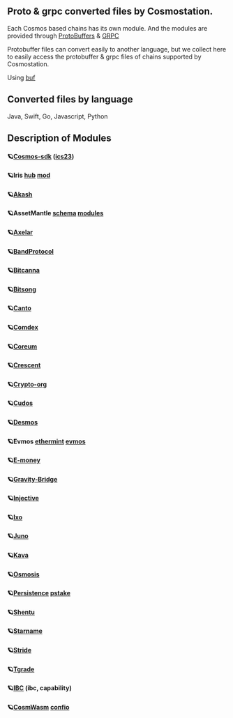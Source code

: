 ## Proto & grpc converted files by Cosmostation.

Each Cosmos based chains has its own module. And the modules are provided through [ProtoBuffers](https://github.com/protocolbuffers) & [GRPC](https://github.com/grpc)

Protobuffer files can convert easily to another language, but we collect here to easily access the protobuffer & grpc files of chains supported by Cosmostation.

Using [buf](https://github.com/bufbuild) 



## Converted files by language
Java, Swift, Go, Javascript, Python 



## Description of Modules
 #### 🪐[Cosmos-sdk](https://github.com/cosmos/cosmos-sdk/tree/main/proto) ([ics23](https://github.com/cosmos/ics23/blob/master/proto/cosmos/ics23/v1/proofs.proto))


 #### 🪐Iris [hub](https://github.com/irisnet/irishub/tree/master/proto)  [mod](https://github.com/irisnet/irismod/tree/main/proto)


 #### 🪐[Akash](https://github.com/akash-network/akash-api/tree/main/proto)


 #### 🪐AssetMantle [schema](https://github.com/AssetMantle/schema/tree/master/proto)  [modules](https://github.com/AssetMantle/modules/tree/master/proto)


 #### 🪐[Axelar](https://github.com/axelarnetwork/axelar-core/tree/main/proto)


 #### 🪐[BandProtocol](https://github.com/bandprotocol/chain/tree/master/proto)


 #### 🪐[Bitcanna](https://github.com/BitCannaGlobal/bcna/tree/main/proto)


 #### 🪐[Bitsong](https://github.com/bitsongofficial/go-bitsong/tree/main/proto)


 #### 🪐[Canto](https://github.com/Canto-Network/Canto/tree/main/proto)


 #### 🪐[Comdex](https://github.com/comdex-official/comdex/tree/development/proto)


 #### 🪐[Coreum](https://github.com/CoreumFoundation/coreum/tree/master/proto)


 #### 🪐[Crescent](https://github.com/crescent-network/crescent/tree/main/proto)


 #### 🪐[Crypto-org](https://github.com/crypto-org-chain/chain-main/tree/master/proto)


 #### 🪐[Cudos](https://github.com/CudoVentures/cudos-node/tree/cudos-master/proto)


 #### 🪐[Desmos](https://github.com/desmos-labs/desmos/tree/master/proto)


 #### 🪐Evmos [ethermint](https://github.com/evmos/evmos/tree/main/proto/ethermint)  [evmos](https://github.com/evmos/evmos/tree/main/proto/evmos)


 #### 🪐[E-money](https://github.com/e-money/em-ledger)


 #### 🪐[Gravity-Bridge](https://github.com/Gravity-Bridge/Gravity-Bridge/tree/main/module/proto)


 #### 🪐[Injective](https://github.com/InjectiveLabs/sdk-go/tree/master/proto)


 #### 🪐[Ixo](https://github.com/ixofoundation/ixo-blockchain/tree/main/proto)


 #### 🪐[Juno](https://github.com/CosmosContracts/juno/tree/main/proto)



 #### 🪐[Kava](https://github.com/Kava-Labs/kava/tree/master/proto)


 #### 🪐[Osmosis](https://github.com/osmosis-labs/osmosis/tree/main/proto)


 #### 🪐[Persistence](https://github.com/persistenceOne/persistence-sdk/tree/master/proto)  [pstake](https://github.com/persistenceOne/pstake-native/tree/main/proto)


 #### 🪐[Shentu](https://github.com/shentufoundation/shentu/tree/master/proto)
 

 #### 🪐[Starname](https://github.com/iov-one/starnamed/tree/main/proto)


 #### 🪐[Stride](https://github.com/Stride-Labs/stride/tree/main/proto)



 #### 🪐[Tgrade](https://github.com/confio/tgrade/tree/main/proto)




 #### 🪐[IBC](https://github.com/cosmos/ibc-go/tree/main/proto) (ibc, capability)


 #### 🪐[CosmWasm](https://github.com/CosmWasm/wasmd/tree/main/proto) [confio](https://github.com/confio/tgrade/tree/main/third_party/proto/cosmwasm)